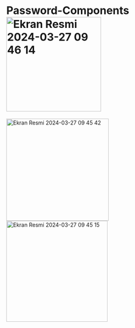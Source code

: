 # Password-Components<img width="249" alt="Ekran Resmi 2024-03-27 09 46 14" src="https://github.com/BaranBaranDev/Password-Components/assets/70475454/837a2453-1c3e-4762-97ac-cebb08f459ff">

<img width="269" alt="Ekran Resmi 2024-03-27 09 45 42" src="https://github.com/BaranBaranDev/Password-Components/assets/70475454/b9e64606-13e9-426c-adf5-5da8e154747a">

<img width="266" alt="Ekran Resmi 2024-03-27 09 45 15" src="https://github.com/BaranBaranDev/Password-Components/assets/70475454/491ba646-8bdc-469a-8f98-af20ef04b4d6">
